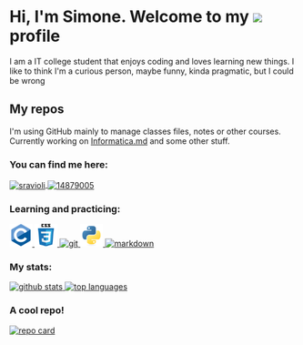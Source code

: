 
# Hi, I'm Simone. Welcome to my <img src="https://media.giphy.com/media/KzJkzjggfGN5Py6nkT/giphy.gif" width=2.5%/> profile

I am a IT college student that enjoys coding and loves learning new things. I like to think I'm a curious person, maybe funny, kinda pragmatic, but I could be wrong


## My repos

I'm using GitHub mainly to manage classes files, notes or other courses.
Currently working on [Informatica.md](https://github.com/Informatica-md) and some other stuff.



### You can find me here:

<p align="left">
    <a href="https://codepen.io/sravioli" target="blank">
        <img align="center" src="https://raw.githubusercontent.com/rahuldkjain/github-profile-readme-generator/master/src/images/icons/Social/codepen.svg" alt="sravioli" height="30" width="40"/>
    </a>
    <a href="https://stackoverflow.com/users/14879005" target="blank">
        <img align="center" src="https://raw.githubusercontent.com/rahuldkjain/github-profile-readme-generator/master/src/images/icons/Social/stack-overflow.svg" alt="14879005" height="30" width="40"/>
    </a>
</p>


### Learning and practicing:
<p align="left">
    <a href="https://www.cprogramming.com/" target="_blank" rel="noreferrer">
        <img src="https://raw.githubusercontent.com/devicons/devicon/master/icons/c/c-original.svg" alt="c" width="40" height="40"/>
    </a>
    <a href="https://www.w3schools.com/css/" target="_blank" rel="noreferrer">
        <img src="https://raw.githubusercontent.com/devicons/devicon/master/icons/css3/css3-original-wordmark.svg" alt="css3" width="40" height="40"/>
    </a> 
    <a href="https://git-scm.com/" target="_blank" rel="noreferrer"> 
        <img src="https://www.vectorlogo.zone/logos/git-scm/git-scm-icon.svg" alt="git" width="40" height="40"/> 
    </a> 
    <a href="https://www.python.org" target="_blank" rel="noreferrer"> 
        <img src="https://raw.githubusercontent.com/devicons/devicon/master/icons/python/python-original.svg" alt="python" width="40" height="40"/> 
    </a>
    <a href="https://www.markdownguide.org/getting-started/" target="_blank" rel="noreferrer">
        <img src="https://cdn.jsdelivr.net/gh/devicons/devicon/icons/markdown/markdown-original.svg" alt="markdown" width="40" height="40"/>
    </a>
</p>


### My stats:

<p align="left">
    <a href="https://github.com/anuraghazra/github-readme-stats">
        <img align="top" src="https://github-readme-stats.vercel.app/api?username=sRavioli&show_icons=true&bg_color=161320&text_color=D9E0EE&icon_color=DDB6F2&title_color=96CDFB" alt="github stats"/>
    </a>    
    <a href="https://github.com/anuraghazra/github-readme-stats">
        <img align="top" src="https://github-readme-stats.vercel.app/api/top-langs/?username=sRavioli&layout=compact&bg_color=161320&text_color=D9E0EE&icon_color=DDB6F2&title_color=96CDFB" alt="top languages"/>
    </a>
</p>


### A cool repo!

<p align="left">
    <a href="https://github.com/sRavioli/pythoncs">
        <img align="top" src="https://github-readme-stats.vercel.app/api/pin/?username=sRavioli&repo=pythoncs&show_owner=true&bg_color=161320&text_color=D9E0EE&icon_color=DDB6F2&title_color=96CDFB" alt="repo card"/>
    </a>
</p>
